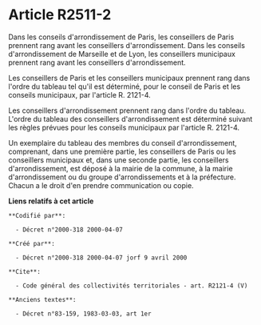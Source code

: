 # Article R2511-2

Dans les conseils d'arrondissement de Paris, les conseillers de Paris prennent rang avant les conseillers d'arrondissement.
Dans les conseils d'arrondissement de Marseille et de Lyon, les conseillers municipaux prennent rang avant les conseillers
d'arrondissement.

Les conseillers de Paris et les conseillers municipaux prennent rang dans l'ordre du tableau tel qu'il est déterminé, pour le
conseil de Paris et les conseils municipaux, par l'article R. 2121-4.

Les conseillers d'arrondissement prennent rang dans l'ordre du tableau. L'ordre du tableau des conseillers d'arrondissement
est déterminé suivant les règles prévues pour les conseils municipaux par l'article R. 2121-4.

Un exemplaire du tableau des membres du conseil d'arrondissement, comprenant, dans une première partie, les conseillers de
Paris ou les conseillers municipaux et, dans une seconde partie, les conseillers d'arrondissement, est déposé à la mairie de
la commune, à la mairie d'arrondissement ou du groupe d'arrondissements et à la préfecture. Chacun a le droit d'en prendre
communication ou copie.

**Liens relatifs à cet article**

	**Codifié par**:

	  - Décret n°2000-318 2000-04-07

	**Créé par**:

	  - Décret n°2000-318 2000-04-07 jorf 9 avril 2000

	**Cite**:

	  - Code général des collectivités territoriales - art. R2121-4 (V)

	**Anciens textes**:

	  - Décret n°83-159, 1983-03-03, art 1er
